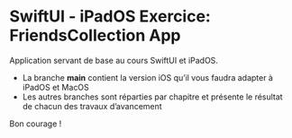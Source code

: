 # SwiftUI - iPadOS Exercice: FriendsCollection App

Application servant de base au cours SwiftUI et iPadOS.
- La branche **main** contient la version iOS qu’il vous faudra adapter à iPadOS et MacOS
- Les autres branches sont réparties par chapitre et présente le résultat de chacun des travaux d’avancement

Bon courage !
